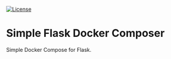 [![License](http://img.shields.io/:license-spl2-blue.svg)](http://doge.mit-license.org)

# Simple Flask Docker Composer
Simple Docker Compose for Flask.

